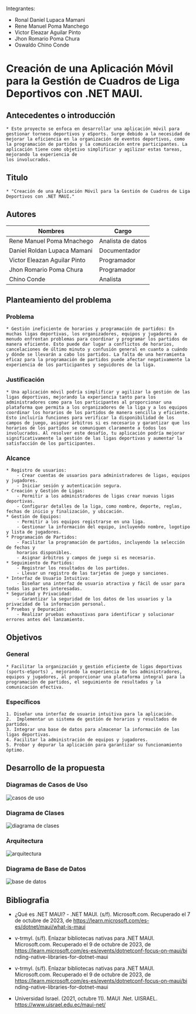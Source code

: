 Integrantes:

- Ronal Daniel Lupaca Mamani
- Rene Manuel Poma Manchego
- Victor Eleazar Aguilar Pinto
- Jhon Romario Poma Chura
- Oswaldo Chino Conde

# Creación de una Aplicación Móvil para la Gestión de Cuadros de Liga Deportivos con .NET MAUI.

## Antecedentes o introducción
    * Este proyecto se enfoca en desarrollar una aplicación móvil para gestionar torneos deportivos y eSports. Surge debido a la necesidad de mejorar la eficiencia en la organización de eventos deportivos, como la programación de partidos y la comunicación entre participantes. La aplicación tiene como objetivo simplificar y agilizar estas tareas, mejorando la experiencia de
    los involucrados.
## Titulo
    * "Creación de una Aplicación Móvil para la Gestión de Cuadros de Liga Deportivos con .NET MAUI."
## Autores
| Nombres                       | Cargo             |
| ----------------------------- | ----------------- |
| Rene Manuel Poma Mnachego     | Analista de datos |
| Daniel Roldan Lupaca Mamani   | Documentador      |
| Victor Eleazan Aguilar Pinto  | Programador       |
| Jhon Romario Poma Chura       | Programador       |
| Chino Conde                   | Analista          |

## Planteamiento del problema
### Problema
    * Gestión ineficiente de horarios y programación de partidos: En muchas ligas deportivas, los organizadores, equipos y jugadores a menudo enfrentan problemas para coordinar y programar los partidos de manera eficiente. Esto puede dar lugar a conflictos de horarios, cancelaciones de último minuto y confusión general en cuanto a cuándo y dónde se llevarán a cabo los partidos. La falta de una herramienta eficaz para la programación de partidos puede afectar negativamente la experiencia de los participantes y seguidores de la liga.
### Justificación
    * Una aplicación móvil podría simplificar y agilizar la gestión de las ligas deportivas, mejorando la experiencia tanto para los administradores como para los participantes al proporcionar una plataforma que permita a los organizadores de la liga y a los equipos coordinar los horarios de los partidos de manera sencilla y eficiente. Esto incluiría funciones para verificar la disponibilidad de los campos de juego, asignar árbitros si es necesario y garantizar que los horarios de los partidos se comuniquen claramente a todos los involucrados. Al resolver este desafío, tu aplicación podría mejorar significativamente la gestión de las ligas deportivas y aumentar la satisfacción de los participantes.
### Alcance
    * Registro de usuarios:
        - Crear cuentas de usuarios para administradores de ligas, equipos y jugadores.
        - Iniciar sesión y autenticación segura.
    * Creación y Gestión de Ligas:
        - Permitir a los administradores de ligas crear nuevas ligas deportivas.
        - Configurar detalles de la liga, como nombre, deporte, reglas, fechas de inicio y finalización, y ubicación.
    * Gestión de Equipos:
        - Permitir a los equipos registrarse en una liga.
        - Gestionar la información del equipo, incluyendo nombre, logotipo y lista de jugadores.
    * Programación de Partidos:
        - Facilitar la programación de partidos, incluyendo la selección de fechas y
        horarios disponibles.
        - Asignar árbitros y campos de juego si es necesario.
    * Seguimiento de Partidos:
        - Registrar los resultados de los partidos.
        - Llevar un registro de las tarjetas de juego y sanciones.
    * Interfaz de Usuario Intuitiva:
        - Diseñar una interfaz de usuario atractiva y fácil de usar para todas las partes interesadas.
    * Seguridad y Privacidad:
        - Garantizar la seguridad de los datos de los usuarios y la privacidad de la información personal.
    * Pruebas y Depuración:
        - Realizar pruebas exhaustivas para identificar y solucionar errores antes del lanzamiento.
## Objetivos

### General
    * Facilitar la organización y gestión eficiente de ligas deportivas (sports-eSports) , mejorando la experiencia de los administradores, equipos y jugadores, al proporcionar una plataforma integral para la programación de partidos, el seguimiento de resultados y la comunicación efectiva.
### Específicos
    1. Diseñar una interfaz de usuario intuitiva para la aplicación.
    2.  Implementar un sistema de gestión de horarios y resultados de partidos.
    3. Integrar una base de datos para almacenar la información de las ligas deportivas.
    4. Facilitar la administración de equipos y jugadores.
    5. Probar y depurar la aplicación para garantizar su funcionamiento óptimo.
## Desarrollo de la propuesta
### Diagramas de Casos de Uso
![casos de uso](https://github.com/UPT-FAING-EPIS/proyecto-smi-2023-ii-u1-brawlhalla/assets/81704042/1a63dc73-3212-4d43-95a1-6e7dc8a3f627)

### Diagrama de Clases
![diagrama de clases](https://github.com/UPT-FAING-EPIS/proyecto-smi-2023-ii-u1-brawlhalla/assets/81704042/a94f8f59-2813-4103-a83a-b4c7afe09712)

### Arquitectura
![arquitectura](https://github.com/UPT-FAING-EPIS/proyecto-smi-2023-ii-u1-brawlhalla/assets/81704042/718c3e65-84d8-4c54-a543-a30ec786359f)

### Diagrama de Base de Datos
![base de datos](https://github.com/UPT-FAING-EPIS/proyecto-smi-2023-ii-u1-brawlhalla/assets/81704042/495cbd38-74b9-484e-840a-3d8cc6e9c27d)

## Bibliografia

* ¿Qué es .NET MAUI? - .NET MAUI. (s/f). Microsoft.com. Recuperado el 7 de octubre de 2023, de
https://learn.microsoft.com/es-es/dotnet/maui/what-is-maui

* v-trmyl. (s/f). Enlazar bibliotecas nativas para .NET MAUI. Microsoft.com. Recuperado el 9 de octubre de 2023, de https://learn.microsoft.com/es-es/events/dotnetconf-focus-on-maui/bi nding-native-libraries-for-dotnet-maui
* v-trmyl. (s/f). Enlazar bibliotecas nativas para .NET MAUI. Microsoft.com. Recuperado el 9 de octubre de 2023, de https://learn.microsoft.com/es-es/events/dotnetconf-focus-on-maui/bi nding-native-libraries-for-dotnet-maui
* Universidad Israel. (2021, octubre 11). MAUI .Net. UISRAEL. https://www.uisrael.edu.ec/maui-net/

